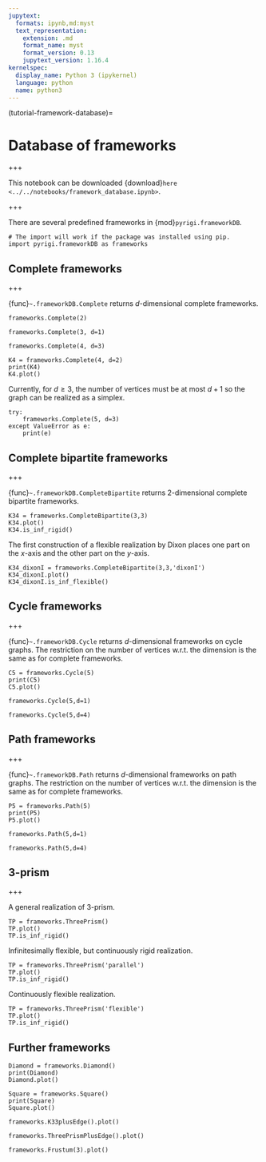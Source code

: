 ```yaml
---
jupytext:
  formats: ipynb,md:myst
  text_representation:
    extension: .md
    format_name: myst
    format_version: 0.13
    jupytext_version: 1.16.4
kernelspec:
  display_name: Python 3 (ipykernel)
  language: python
  name: python3
---
```


(tutorial-framework-database)=
# Database of frameworks

+++

This notebook can be downloaded {download}`here <../../notebooks/framework_database.ipynb>`.

+++

There are several predefined frameworks in {mod}`pyrigi.frameworkDB`.

```{code-cell} ipython3
# The import will work if the package was installed using pip.
import pyrigi.frameworkDB as frameworks
```

## Complete frameworks

+++

{func}`~.frameworkDB.Complete` returns $d$-dimensional complete frameworks.

```{code-cell} ipython3
frameworks.Complete(2)
```

```{code-cell} ipython3
frameworks.Complete(3, d=1)
```

```{code-cell} ipython3
frameworks.Complete(4, d=3)
```

```{code-cell} ipython3
K4 = frameworks.Complete(4, d=2)
print(K4)
K4.plot()
```

Currently, for $d\geq 3$, the number of vertices must be at most $d+1$ so the graph can be realized as a simplex.

```{code-cell} ipython3
try:
    frameworks.Complete(5, d=3)
except ValueError as e:
    print(e)
```

## Complete bipartite frameworks

+++

{func}`~.frameworkDB.CompleteBipartite` returns 2-dimensional complete bipartite frameworks.

```{code-cell} ipython3
K34 = frameworks.CompleteBipartite(3,3)
K34.plot()
K34.is_inf_rigid()
```

The first construction of a flexible realization by Dixon places one part on the $x$-axis and the other part on the $y$-axis.

```{code-cell} ipython3
K34_dixonI = frameworks.CompleteBipartite(3,3,'dixonI')
K34_dixonI.plot()
K34_dixonI.is_inf_flexible()
```

## Cycle frameworks

+++

{func}`~.frameworkDB.Cycle` returns $d$-dimensional frameworks on cycle graphs.
The restriction on the number of vertices w.r.t. the dimension is the same as for complete frameworks.

```{code-cell} ipython3
C5 = frameworks.Cycle(5)
print(C5)
C5.plot()
```

```{code-cell} ipython3
frameworks.Cycle(5,d=1)
```

```{code-cell} ipython3
frameworks.Cycle(5,d=4)
```

## Path frameworks

+++

{func}`~.frameworkDB.Path` returns $d$-dimensional frameworks on path graphs.
The restriction on the number of vertices w.r.t. the dimension is the same as for complete frameworks.

```{code-cell} ipython3
P5 = frameworks.Path(5)
print(P5)
P5.plot()
```

```{code-cell} ipython3
frameworks.Path(5,d=1)
```

```{code-cell} ipython3
frameworks.Path(5,d=4)
```

## 3-prism

+++

A general realization of 3-prism.

```{code-cell} ipython3
TP = frameworks.ThreePrism()
TP.plot()
TP.is_inf_rigid()
```

Infinitesimally flexible, but continuously rigid realization.

```{code-cell} ipython3
TP = frameworks.ThreePrism('parallel')
TP.plot()
TP.is_inf_rigid()
```

Continuously flexible realization.

```{code-cell} ipython3
TP = frameworks.ThreePrism('flexible')
TP.plot()
TP.is_inf_rigid()
```

## Further frameworks

```{code-cell} ipython3
Diamond = frameworks.Diamond()
print(Diamond)
Diamond.plot()
```

```{code-cell} ipython3
Square = frameworks.Square()
print(Square)
Square.plot()
```

```{code-cell} ipython3
frameworks.K33plusEdge().plot()
```

```{code-cell} ipython3
frameworks.ThreePrismPlusEdge().plot()
```

```{code-cell} ipython3
frameworks.Frustum(3).plot()
```
